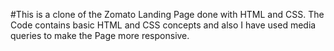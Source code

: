 #This is a clone of the Zomato Landing Page done with HTML and CSS. The Code contains basic HTML and CSS concepts and also I have used media queries to make the Page more responsive.

